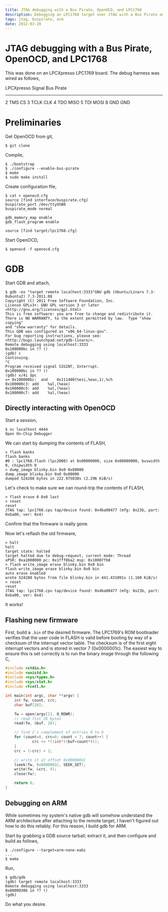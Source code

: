 ```yaml
---
title: JTAG debugging with a Bus Pirate, OpenOCD, and LPC1768
description: Debugging an LPC1768 target over JTAG with a Bus Pirate and OpenOCD
tags: jtag, buspirate, arm
date: 2012-03-28
---
```


# JTAG debugging with a Bus Pirate, OpenOCD, and LPC1768

This was done on an LPCXpresso LPC1769 board.
The debug harness was wired as follows,

LPCXpresso     Signal     Bus Pirate
------------   --------   ------------
2              TMS        CS
3              TCLK       CLK
4              TDO        MISO
5              TDI        MOSI
8              GND        GND

# Preliminaries
Get OpenOCD from git,

	$ git clone

Compile,

	$ ./bootstrap
	$ ./configure --enable-bus-pirate
	$ make
	$ sudo make install
	
Create configuration file,

	$ cat > openocd.cfg
	source [find interface/buspirate.cfg]
	buspirate_port /dev/ttyUSB0
	buspirate_mode normal
	
	gdb_memory_map enable
	gdb_flash_program enable
	
	source [find target/lpc1768.cfg]

Start OpenOCD,

	$ openocd -f openocd.cfg
	
# GDB
Start GDB and attach,

	$ gdb -ex "target remote localhost:3333"GNU gdb (Ubuntu/Linaro 7.3-0ubuntu2) 7.3-2011.08
	Copyright (C) 2011 Free Software Foundation, Inc.
	License GPLv3+: GNU GPL version 3 or later <http://gnu.org/licenses/gpl.html>
	This is free software: you are free to change and redistribute it.
	There is NO WARRANTY, to the extent permitted by law.  Type "show copying"
	and "show warranty" for details.
	This GDB was configured as "x86_64-linux-gnu".
	For bug reporting instructions, please see:
	<http://bugs.launchpad.net/gdb-linaro/>.
	Remote debugging using localhost:3333
	0x100000bc in ?? ()
	(gdb) c
	Continuing.
	^C
	Program received signal SIGINT, Interrupt.
	0x100000bc in ?? ()
	(gdb) x/4i $pc
	=> 0x100000bc:	and    0x111400(%esi,%eax,1),%ch
	0x100000c3:	add    %al,(%eax)
	0x100000c5:	add    %al,(%eax)
	0x100000c7:	add    %al,(%eax)

## Directly interacting with OpenOCD
Start a session,

	$ nc localhost 4444
	Open On-Chip Debugger
	
We can start by dumping the contents of FLASH,

	> flash banks
	flash banks
    #0 : lpc1768.flash (lpc2000) at 0x00000000, size 0x00080000, buswidth 0, chipwidth 0
	> dump_image blinky.bin 0x0 0x80000
	dump_image blinky.bin 0x0 0x80000
	dumped 524288 bytes in 222.975830s (2.296 KiB/s)
	
Let's check to make sure we can round-trip the contents of FLASH,

	> flash erase 0 0x0 last
	> reset
	reset
	JTAG tap: lpc1768.cpu tap/device found: 0x4ba00477 (mfg: 0x23b, part: 0xba00, ver: 0x4)
	
Confirm that the firmware is really gone.

Now let's reflash the old firmware,

	> halt
	halt
	target state: halted
	target halted due to debug-request, current mode: Thread 
	xPSR: 0xa1000000 pc: 0x1fff0ba2 msp: 0x10007fb8
	> flash write_image erase blinky.bin 0x0 bin
	flash write_image erase blinky.bin 0x0 bin
	auto erase enabled
	wrote 524288 bytes from file blinky.bin in 441.431091s (1.160 KiB/s)	
	> reset
	reset
	JTAG tap: lpc1768.cpu tap/device found: 0x4ba00477 (mfg: 0x23b, part: 0xba00, ver: 0x4)

It works!

## Flashing new firmware

First, build a `.bin` of the desired firmware. The LPC1769's ROM
bootloader verifies that the user code in FLASH is valid before
booting by way of a checksum of the interrupt vector table. The
checksum is of the first eight interrupt vectors and is stored in
vector 7 (0x0000001c). The easiest way to ensure this is set correctly
is to run the binary image through the following C,

```C
#include <stdio.h>
#include <unistd.h>
#include <sys/types.h>
#include <sys/stat.h>
#include <fcntl.h>

int main(int argc, char **argv) {
    int fw, count, crc;
    char buf[28];

    fw = open(argv[1], O_RDWR);
    // read fist 28 bytes
    read(fw, &buf, 28);

    // find 2's complement of entries 0 to 6
    for (count=0, crc=0; count < 7; count++) {
            crc += *((int*)(buf+count*4));
    }
    crc = (~crc) + 1;

    // write it at offset 0x0000001C 
    lseek(fw, 0x0000001C, SEEK_SET);
    write(fw, &crc, 4);
    close(fw);

    return 0;
}
```
    
## Debugging on ARM

While sometimes my system's native gdb will somehow understand the ARM
architecture after attaching to the remote target, I haven't figured
out how to do this reliably. For this reason, I build gdb for
ARM.

Start by grabbing a GDB source tarball; extract it, and then configure
and build as follows,

	$ ./configure --target=arm-none-eabi
	...
	$ make
	
Run,

	$ gdb/gdb
	(gdb) target remote localhost:3333
	Remote debugging using localhost:3333
	0x00000306 in ?? ()
	(gdb) 
	
Do what you desire.



